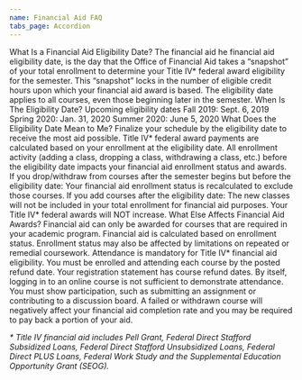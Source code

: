 ```yaml
---
name: Financial Aid FAQ
tabs_page: Accordion
---
```


What Is a Financial Aid Eligibility Date?
The financial aid he financial aid eligibility date, is the day that the Office of Financial Aid takes a “snapshot” of your total enrollment to determine your Title IV* federal award eligibility for the semester. This “snapshot” locks in the number of eligible credit hours upon which your financial aid award is based.
The eligibility date applies to all courses, even those beginning later in the semester.
When Is The Eligibility Date?
Upcoming eligibility dates
Fall 2019: Sept. 6, 2019
Spring 2020: Jan. 31, 2020
Summer 2020: June 5, 2020
What Does the Eligibility Date Mean to Me?
Finalize your schedule by the eligibility date to receive the most aid possible.
Title IV* federal award payments are calculated based on your enrollment at the eligibility date. All enrollment activity (adding a class, dropping a class, withdrawing a class, etc.) before the eligibility date impacts your financial aid enrollment status and awards.
If you drop/withdraw from courses after the semester begins but before the eligibility date: Your financial aid enrollment status is recalculated to exclude those courses.
If you add courses after the eligibility date: The new classes will not be included in your total enrollment for financial aid purposes. Your Title IV* federal awards will NOT increase.
What Else Affects Financial Aid Awards?
Financial aid can only be awarded for courses that are required in your academic program.
Financial aid is calculated based on enrollment status. Enrollment status may also be affected by limitations on repeated or remedial coursework.
Attendance is mandatory for Title IV* financial aid eligibility.
You must be enrolled and attending each course by the posted refund date. Your registration statement has course refund dates.
By itself, logging in to an online course is not sufficient to demonstrate attendance. You must show participation, such as submitting an assignment or contributing to a discussion board.
A failed or withdrawn course will negatively affect your financial aid completion rate and you may be required to pay back a portion of your aid.

_\* Title IV financial aid includes Pell Grant, Federal Direct Stafford Subsidized Loans, Federal Direct Stafford Unsubsidized Loans, Federal Direct PLUS Loans, Federal Work Study and the Supplemental Education Opportunity Grant (SEOG).​​_
